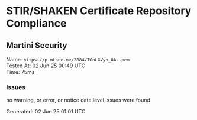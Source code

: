 # STIR/SHAKEN Certificate Repository Compliance

## Martini Security

Name: `https://p.mtsec.me/2884/TGoLGVyo_8A-.pem`\
Tested At: 02 Jun 25 00:49 UTC\
Time: 75ms

### Issues

no warning, or error, or notice date level issues were found

Generated: 02 Jun 25 01:01 UTC
